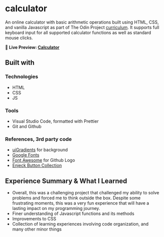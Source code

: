 # calculator
An online calculator with basic arithmetic operations built using HTML, CSS, and vanilla Javascript as part of The Odin Project [curriculum](https://www.theodinproject.com/lessons/foundations-calculator). It supports full keyboard input for all supported calculator functions as well as standard mouse clicks.

**🔗 Live Preview: [Calculator](https://ansidian.github.io/calculator-app/)**

## Built with

### Technologies
- HTML
- CSS
- JS

### Tools 
- Visual Studio Code, formatted with Prettier
- Git and Github

### References, 3rd party code
- [uiGradients](https://uigradients.com/#GrapefruitSunset) for background
- [Google Fonts](https://fonts.google.com/)
- [Font Awesome](https://fontawesome.com/) for Github Logo
- [Enjeck Button Collection](https://enjeck.com/btns/)

## Experience Summary & What I Learned
- Overall, this was a challenging project that challenged my ability to solve problems and forced me to think outside the box. Despite some frustrating moments, this was a very fun experience that will have a lasting impact on my programming journey.
- Finer understanding of Javascript functions and its methods
- Improvements to CSS
- Collection of learning experiences involving code organization, and many other minor things
